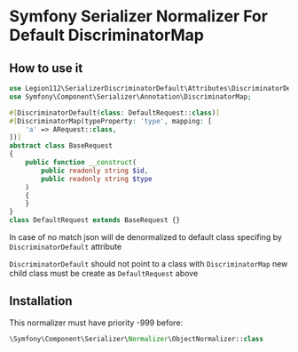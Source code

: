 # Symfony Serializer Normalizer For Default DiscriminatorMap

## How to use it
```php
use Legion112\SerializerDiscriminatorDefault\Attributes\DiscriminatorDefault;
use Symfony\Component\Serializer\Annotation\DiscriminatorMap;

#[DiscriminatorDefault(class: DefaultRequest::class)]
#[DiscriminatorMap(typeProperty: 'type', mapping: [
    'a' => ARequest::class,
])]
abstract class BaseRequest
{
    public function __construct(
        public readonly string $id,
        public readonly string $type
    )
    {
    }
}
class DefaultRequest extends BaseRequest {}
```
In case of no match json will de denormalized to default class specifing by `DiscriminatorDefault` attribute

`DiscriminatorDefault` should not point to a class with `DiscriminatorMap` new child class must be create as `DefaultRequest` above

## Installation
This normalizer must have priority -999 before:
```php
\Symfony\Component\Serializer\Normalizer\ObjectNormalizer::class
```